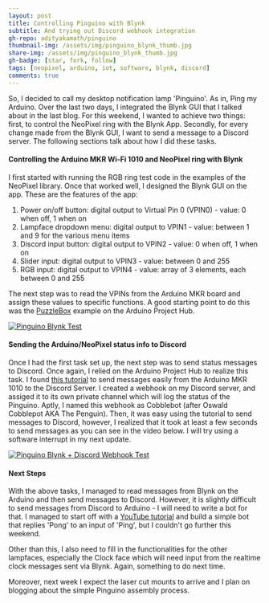 ```yaml
---
layout: post
title: Controlling Pinguino with Blynk
subtitle: And trying out Discord webhook integration
gh-repo: adityakamath/pinguino
thumbnail-img: /assets/img/pinguino_blynk_thumb.jpg
share-img: /assets/img/pinguino_blynk_thumb.jpg
gh-badge: [star, fork, follow]
tags: [neopixel, arduino, iot, software, blynk, discord]
comments: true
---
```


So, I decided to call my desktop notification lamp 'Pinguino'. As in, Ping my Arduino. Over the last two days, I integrated the Blynk GUI that I talked about in the last blog. For this weekend, I wanted to achieve two things: first, to control the NeoPixel ring with the Blynk App. Secondly, for every change made from the Blynk GUI, I want to send a message to a Discord server. The following sections talk about how I did these tasks.

#### Controlling the Arduino MKR Wi-Fi 1010 and NeoPixel ring with Blynk

I first started with running the RGB ring test code in the examples of the NeoPixel library. Once that worked well, I designed the Blynk GUI on the app. These are the features of the app:

1. Power on/off button: digital output to Virtual Pin 0 (VPIN0) - value: 0 when off, 1 when on
2. Lampface dropdown menu: digital output to VPIN1 - value: between 1 and 9 for the various menu items
3. Discord input button: digital output to VPIN2 - value: 0 when off, 1 when on
4. Slider input: digital output to VPIN3 - value: between 0 and 255
5. RGB input: digital output to VPIN4 - value: array of 3 elements, each between 0 and 255

The next step was to read the VPINs from the Arduino MKR board and assign these values to specific functions. A good starting point to do this was the [PuzzleBox](https://create.arduino.cc/projecthub/Arduino_Genuino/puzzlebox-with-mkr-wifi-1010-7a39c4) example on the Arduino Project Hub. 

[![Pinguino Blynk Test](https://adityakamath.github.com/assets/img/pinguino_blynk_ss.png)](https://www.youtube.com/watch?v=Qy86EHXYYbk "Pinguino Blynk Test - Click to Watch!")

#### Sending the Arduino/NeoPixel status info to Discord

Once I had the first task set up, the next step was to send status messages to Discord. Once again, I relied on the Arduino Project Hub to realize this task. I found [this tutorial](https://create.arduino.cc/projecthub/labsud/send-a-message-on-discord-f216e0?ref=search&ref_id=discord&offset=0) to send messages easily from the Arduino MKR 1010 to the Discord Server. I created a webhook on my Discord server, and assiged it to its own private channel which will log the status of the Pinguino. Aptly, I named this webhook as Cobblebot (after Oswald Cobblepot AKA The Penguin). Then, it was easy using the tutorial to send messages to Discord, however, I realized that it took at least a few seconds to send messages as you can see in the video below. I will try using a software interrupt in my next update. 

[![Pinguino Blynk + Discord Webhook Test](https://adityakamath.github.com/assets/img/pinguino_discord_webhook_ss.png)](https://www.youtube.com/watch?v=cjWjZEVDjls "Pinguino Blynk + Discord Webhook Test - Click to Watch!")

#### Next Steps

With the above tasks, I managed to read messages from Blynk on the Arduino and then send messages to Discord. However, it is slightly difficult to send messages from Discord to Arduino - I will need to write a bot for that. I managed to start off with a [YouTube tutorial](https://www.youtube.com/watch?v=9CDPw1lCkJ8) and build a simple bot that replies 'Pong' to an input of 'Ping', but I couldn't go further this weekend. 

Other than this, I also need to fill in the functionalities for the other lampfaces, especially the Clock face which will need input from the realtime clock messages sent via Blynk. Again, something to do next time. 

Moreover, next week I expect the laser cut mounts to arrive and I plan on blogging about the simple Pinguino assembly process. 
